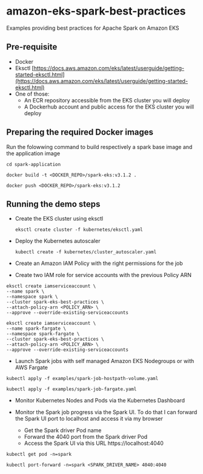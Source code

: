 # amazon-eks-spark-best-practices
Examples providing best practices for Apache Spark on Amazon EKS

## Pre-requisite

 * Docker
 * Eksctl [https://docs.aws.amazon.com/eks/latest/userguide/getting-started-eksctl.html](https://docs.aws.amazon.com/eks/latest/userguide/getting-started-eksctl.html)
 * One of those:
    * An ECR repository accessible from the EKS cluster you will deploy
     * A Dockerhub account and public access for the EKS cluster you will deploy 
     
## Preparing the required Docker images

Run the folowwing command to build respectively a spark base image and the application image
   
   `cd spark-application`
 
   `docker build -t <DOCKER_REPO>/spark-eks:v3.1.2 .`
   
   `docker push <DOCKER_REPO>/spark-eks:v3.1.2`
   
## Running the demo steps

 * Create the EKS cluster using eksctl
 
   `eksctl create cluster -f kubernetes/eksctl.yaml`
   
 * Deploy the Kubernetes autoscaler
 
   `kubectl create -f kubernetes/cluster_autoscaler.yaml`
 
 * Create an Amazon IAM Policy with the right permissions for the job
   
 * Create two IAM role for service accounts with the previous Policy ARN
```
eksctl create iamserviceaccount \
--name spark \
--namespace spark \
--cluster spark-eks-best-practices \
--attach-policy-arn <POLICY_ARN> \
--approve --override-existing-serviceaccounts
```
```
eksctl create iamserviceaccount \
--name spark-fargate \
--namespace spark-fargate \
--cluster spark-eks-best-practices \
--attach-policy-arn <POLICY_ARN> \
--approve --override-existing-serviceaccounts
```

 * Launch Spark jobs with self managed Amazon EKS Nodegroups or with AWS Fargate

`kubectl apply -f examples/spark-job-hostpath-volume.yaml`

`kubectl apply -f examples/spark-job-fargate.yaml`

 * Monitor Kubernetes Nodes and Pods via the Kubernetes Dashboard

 * Monitor the Spark job progress via the Spark UI. To do that I can forward the Spark UI port to localhost and access it via my browser
   * Get the Spark driver Pod name
   * Forward the 4040 port from the Spark driver Pod
   * Access the Spark UI via this URL https://localhost:4040

`kubectl get pod -n=spark`
   

`kubectl port-forward -n=spark <SPARK_DRIVER_NAME> 4040:4040`




   

